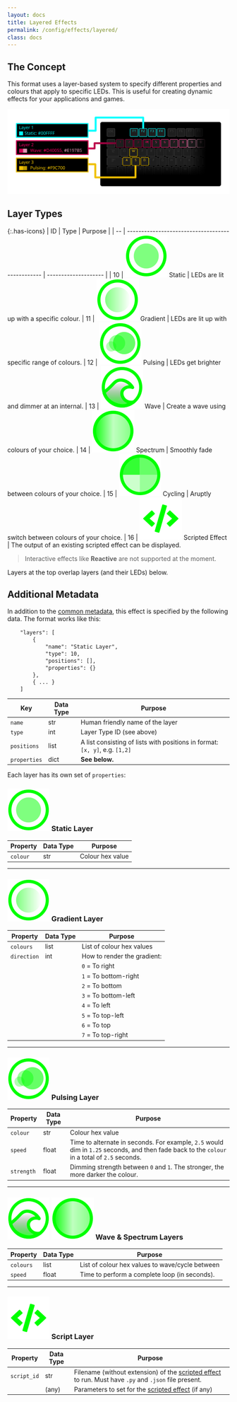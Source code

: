 ```yaml
---
layout: docs
title: Layered Effects
permalink: /config/effects/layered/
class: docs
---
```


## The Concept

This format uses a layer-based system to specify different properties and colours
that apply to specific LEDs. This is useful for creating dynamic effects
for your applications and games.

![Visualizing 3 layers on a keyboard](/images/effects-layer-concept.svg)


## Layer Types

{:.has-icons}
| ID | Type                                             | Purpose              |
| -- | ------------------------------------------------ | -------------------- |
| 10 | ![](/images/effects/static.svg) Static           | LEDs are lit up with a specific colour.
| 11 | ![](/images/effects/gradient.svg) Gradient       | LEDs are lit up with specific range of colours.
| 12 | ![](/images/effects/pulsate.svg) Pulsing         | LEDs get brighter and dimmer at an internal.
| 13 | ![](/images/effects/wave.svg) Wave               | Create a wave using colours of your choice.
| 14 | ![](/images/effects/spectrum.svg) Spectrum       | Smoothly fade between colours of your choice.
| 15 | ![](/images/effects/cycling.svg) Cycling         | Aruptly switch between colours of your choice.
| 16 | ![](/images/effects/code.svg) Scripted Effect    | The output of an existing scripted effect can be displayed.

> Interactive effects like **Reactive** are not supported at the moment.

Layers at the top overlap layers (and their LEDs) below.


## Additional Metadata

In addition to the [common metadata](../#common-metadata), this effect is
specified by the following data. The format works like this:

```
    "layers": [
        {
            "name": "Static Layer",
            "type": 10,
            "positions": [],
            "properties": {}
        },
        { ... }
    ]
```

| Key           | Data Type | Purpose                                       |
| ------------- | --------- | --------------------------------------------- |
| `name`        | str       | Human friendly name of the layer
| `type`        | int       | Layer Type ID (see above)
| `positions`   | list      | A list consisting of lists with positions in format: `[x, y]`, e.g. `[1,2]`
| `properties`  | dict      | **See below.**

Each layer has its own set of `properties`:


### ![](/images/effects/static.svg) Static Layer

| Property      | Data Type | Purpose                                       |
| ------------- | --------- | --------------------------------------------- |
| `colour`      | str       | Colour hex value

---

### ![](/images/effects/gradient.svg) Gradient Layer

| Property      | Data Type | Purpose                                       |
| ------------- | --------- | --------------------------------------------- |
| `colours`     | list      | List of colour hex values
| `direction`   | int       | How to render the gradient:
|               |           | `0` = To right
|               |           | `1` = To bottom-right
|               |           | `2` = To bottom
|               |           | `3` = To bottom-left
|               |           | `4` = To left
|               |           | `5` = To top-left
|               |           | `6` = To top
|               |           | `7` = To top-right

---

### ![](/images/effects/pulsate.svg) Pulsing Layer

| Property      | Data Type | Purpose                                       |
| ------------- | --------- | --------------------------------------------- |
| `colour`      | str       | Colour hex value
| `speed`       | float     | Time to alternate in seconds. For example, `2.5` would dim in `1.25` seconds, and then fade back to the `colour` in a total of `2.5` seconds.
| `strength`    | float     | Dimming strength between `0` and `1`. The stronger, the more darker the colour.

---

### ![](/images/effects/wave.svg) ![](/images/effects/spectrum.svg) Wave & Spectrum Layers

| Property      | Data Type | Purpose                                       |
| ------------- | --------- | --------------------------------------------- |
| `colours`     | list      | List of colour hex values to wave/cycle between
| `speed`       | float     | Time to perform a complete loop (in seconds).

---

### ![](/images/effects/code.svg) Script Layer

| Property      | Data Type | Purpose                                       |
| ------------- | --------- | --------------------------------------------- |
| `script_id`   | str       | Filename (without extension) of the [scripted effect] to run. Must have `.py` and `.json` file present.
| <custom>      | (any)     | Parameters to set for the [scripted effect] (if any)

[scripted effect]: ../scripted/

